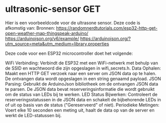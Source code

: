 # ultrasonic-sensor GET

Hier is een voorbeeldcode voor de ultrasone sensor. Deze code is afkomstig van: 
Bronnen:
https://randomnerdtutorials.com/esp32-http-get-open-weather-map-thingspeak-arduino/
https://arduinojson.org/v6/example/
https://arduinojson.org/?utm_source=meta&utm_medium=library.properties

Deze code voor een ESP32 microcontroller doet het volgende:

WiFi Verbinding: Verbindt de ESP32 met een WiFi-netwerk met behulp van de SSID en wachtwoord die zijn opgeslagen in wifi_secrets.h.
Data Ophalen: Maakt een HTTP GET verzoek naar een server om JSON data op te halen. De ontvangen data wordt opgeslagen in een string genaamd payload.
JSON Parsing: Gebruikt de ArduinoJson bibliotheek om de ontvangen JSON data te parsen. De JSON data bevat reserveringsinformatie die wordt gebruikt om de status van LEDs bij te werken.
LED Status Bijwerken: Controleert de reserveringsstatussen in de JSON data en schakelt de bijbehorende LEDs in of uit op basis van de status ("Gereserveerd" of niet).
Periodieke Metingen: Voert elke 10 seconden een meting uit, haalt de data op van de server en werkt de LED-statussen bij.
